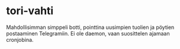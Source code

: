 # tori-vahti

Mahdollisimman simppeli botti, pointtina uusimpien tuolien ja pöytien postaaminen Telegramiin.
Ei ole daemon, vaan suosittelen ajamaan cronjobina.